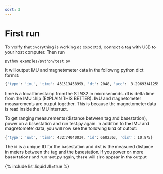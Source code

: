 ```yaml
---
sort: 3
---
```


# First run

To verify that everything is working as expected, connect a tag with USB to your host computer. Then run:

```bash
python examples/python/test.py
```

It will output IMU and magnetometer data in the following python dict format:
```bash
{'type': 'imu', 'time': 431513458999, 'dt': 2048, 'acc': [3.29693341255188, -1.6017781496047974, 8.992942810058594], 'gyr': [0.0010652969358488917, 0.003195890923961997, 0.0010652969358488917], 'mag': [13.116678237915039, 12.640318870544434, 48.51506805419922]}
```
time is a local timestamp from the STM32 in microseconds. dt is delta time from the IMU chip (EXPLAIN THIS BETTER).
IMU and magnetometer measurements are output together. This is because the magnetometer data is read inside the IMU interrupt.

To get ranging measurements (distance between tag and basestation), power on a basestation and run test.py again.
In addition to the IMU and magnetometer data, you will now see the following kind of output:
```bash
{'type': 'uwb', 'time': 432774040034, 'id': 6602363, 'dist': 10.875}
```
The id is a unique ID for the basestation and dist is the measured distance in meters between the tag and the basestation.
If you power on more basestations and run test.py again, these will also appear in the output.

{% include list.liquid all=true %}
